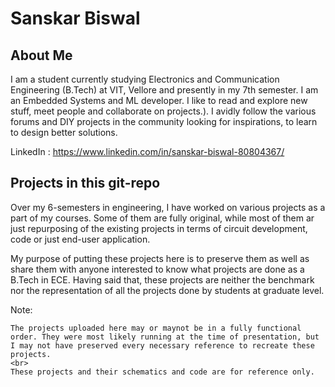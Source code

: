 # Sanskar Biswal
## About Me
I am a student currently studying Electronics and Communication Engineering (B.Tech) at VIT, Vellore and presently in my 7th semester. I am an Embedded Systems and ML developer. I like to read and explore new stuff, meet people and collaborate on projects.). I avidly follow the various forums and DIY projects in the community looking for inspirations, to learn to design better solutions.

LinkedIn : https://www.linkedin.com/in/sanskar-biswal-80804367/  

## Projects in this git-repo
Over my 6-semesters in engineering, I have worked on various projects as a part of my courses. Some of them are fully original, while most of them ar just repurposing of the existing projects in terms of circuit development, code or just end-user application.

My purpose of putting these projects here is to preserve them as well as share them with anyone interested to know what projects are done as a B.Tech in ECE. Having said that, these projects are neither the benchmark nor the representation of all the projects done by students at graduate level.

Note:
```
The projects uploaded here may or maynot be in a fully functional order. They were most likely running at the time of presentation, but I may not have preserved every necessary reference to recreate these projects.
<br>
These projects and their schematics and code are for reference only.
```